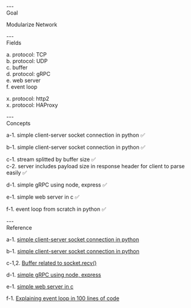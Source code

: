 ---\
Goal

Modularize Network



---\
Fields

a. protocol: TCP\
b. protocol: UDP\
c. buffer\
d. protocol: gRPC\
e. web server\
f. event loop

x. protocol: http2\
x. protocol: HAProxy

---\
Concepts


a-1. simple client-server socket connection in python :white_check_mark:

b-1. simple client-server socket connection in python :white_check_mark:

c-1. stream splitted by buffer size :white_check_mark:\
c-2. server includes payload size in response header for client to parse easily :white_check_mark:

d-1. simple gRPC using node, express :white_check_mark:

e-1. simple web server in c :white_check_mark:

f-1. event loop from scratch in python :white_check_mark:

---\
Reference


a-1. [simple client-server socket connection in python](https://cumulativebackendstack.blogspot.com/2021/03/tcp-with-socket-programming-in-python-1.html)

b-1. [simple client-server socket connection in python](https://cumulativebackendstack.blogspot.com/2021/03/udp-with-python-udpuser-datagram.html)

c-1,2. [Buffer related to socket.recv()](https://cumulativebackendstack.blogspot.com/2021/03/buffer-related-to-socketrecv.html)

d-1. [simple gRPC using node, express](https://blog.naver.com/jhc9639/222642712063)

e-1. [simple web server in c](https://github.com/infraredCoding/cerveur.git)

f-1. [Explaining event loop in 100 lines of code](https://iximiuz.com/en/posts/explain-event-loop-in-100-lines-of-code/)

